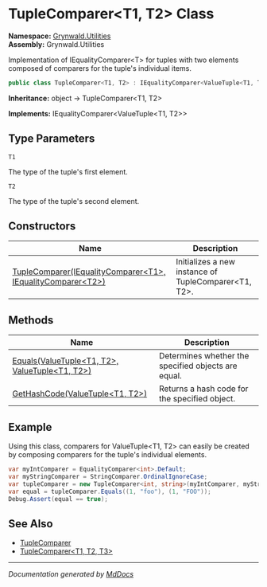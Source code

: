 ﻿<!--  
  <auto-generated>   
    The contents of this file were generated by a tool.  
    Changes to this file may be list if the file is regenerated  
  </auto-generated>   
-->

# TupleComparer\<T1, T2\> Class

**Namespace:** [Grynwald.Utilities](../index.md)  
**Assembly:** Grynwald.Utilities

Implementation of IEqualityComparer\<T\> for tuples with two elements composed of comparers for the tuple's individual items.

```csharp
public class TupleComparer<T1, T2> : IEqualityComparer<ValueTuple<T1, T2>>
```

**Inheritance:** object → TupleComparer\<T1, T2\>

**Implements:** IEqualityComparer\<ValueTuple\<T1, T2\>\>

## Type Parameters

`T1`

The type of the tuple's first element.

`T2`

The type of the tuple's second element.

## Constructors

| Name                                                                                     | Description                                            |
| ---------------------------------------------------------------------------------------- | ------------------------------------------------------ |
| [TupleComparer(IEqualityComparer\<T1\>, IEqualityComparer\<T2\>)](constructors/index.md) | Initializes a new instance of TupleComparer\<T1, T2\>. |

## Methods

| Name                                                                    | Description                                         |
| ----------------------------------------------------------------------- | --------------------------------------------------- |
| [Equals(ValueTuple\<T1, T2\>, ValueTuple\<T1, T2\>)](methods/Equals.md) | Determines whether the specified objects are equal. |
| [GetHashCode(ValueTuple\<T1, T2\>)](methods/GetHashCode.md)             | Returns a hash code for the specified object.       |

## Example

Using this class, comparers for ValueTuple\<T1, T2\> can easily be created by composing comparers for the tuple's individual elements.

```csharp
var myIntComparer = EqualityComparer<int>.Default;
var myStringComparer = StringComparer.OrdinalIgnoreCase;
var tupleComparer = new TupleComparer<int, string>(myIntComparer, myStringComparer);
var equal = tupleComparer.Equals((1, "foo"), (1, "FOO"));
Debug.Assert(equal == true);
```

## See Also

- [TupleComparer](../TupleComparer/index.md)
- [TupleComparer\<T1, T2, T3\>](../TupleComparer-3/index.md)

___

*Documentation generated by [MdDocs](https://github.com/ap0llo/mddocs)*
